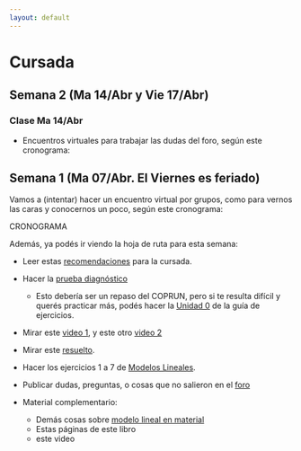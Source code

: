 ```yaml
---
layout: default
---
```

# Cursada

<!---
{% assign cursada = site.data.cursada_actual %}
{% include cursada.md cursada=site.data.cursada_actual %}
--->

## Semana 2 (Ma 14/Abr y Vie 17/Abr)

### Clase Ma 14/Abr

* Encuentros virtuales para trabajar las dudas del foro, según este cronograma:

## Semana 1 (Ma 07/Abr. El Viernes es feriado)
<!---
* Completar la [encuesta de relevamiento tecnológico](https://docs.google.com/forms/d/1WjBEGgg_rBTDGzfZb5j-YZBPIMxuRVcKOlCDaoc9XeQ/)
--->

Vamos a (intentar) hacer un encuentro virtual por grupos, como para vernos las caras y conocernos un poco, según este cronograma:

CRONOGRAMA

Además, ya podés ir viendo la hoja de ruta para esta semana:

* Leer estas [recomendaciones]() para la cursada.

* Hacer la [prueba diagnóstico]()
    * Esto debería ser un repaso del COPRUN, pero si te resulta difícil y querés practicar más, podés hacer la [Unidad 0]() de la guía de ejercicios.


* Mirar este [video 1](), y este otro [video 2]()

* Mirar este [resuelto]().

* Hacer los ejercicios 1 a 7 de [Modelos Lineales]().

* Publicar dudas, preguntas, o cosas que no salieron en el [foro]()

* Material complementario:
    * Demás cosas sobre [modelo lineal en material]()
    * Estas páginas de este libro
    * este video
